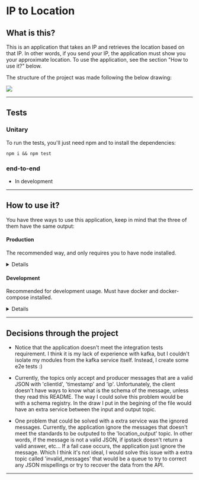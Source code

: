 # IP to Location

## What is this?

This is an application that takes an IP and retrieves the location based on that IP. In other words, if you send your IP, the application must show you your approximate location. To use the application, see the section "How to use it?" below.

The structure of the project was made following the below drawing:

<img src="https://user-images.githubusercontent.com/943036/148793496-5f73bd8f-f515-4e28-8fa6-9fbc88aa0ca4.png">

---

## Tests

### Unitary

To run the tests, you'll just need npm and to install the dependencies:

```shell
npm i && npm test
```

### end-to-end

- In development

---

## How to use it?

You have three ways to use this application, keep in mind that the three of them have the same output:

#### Production

The recommended way, and only requires you to have node installed.

<details></details>

#### Development

Recommended for development usage. Must have docker and docker-compose installed.

<details></details>

---

## Decisions through the project

- Notice that the application doesn't meet the integration tests requirement. I think it is my lack of experience with kafka, but I couldn't isolate my modules from the kafka service itself. Instead, I create some e2e tests :)

- Currently, the topics only accept and producer messages that are a valid JSON with 'clientId', 'timestamp' and 'ip'. Unfortunately, the client doesn't have ways to know what is the schema of the message, unless they read this README. The way I could solve this problem would be with a schema registry. In the draw I put in the begining of the file would have an extra service between the input and output topic. 

- One problem that could be solved with a extra service was the ignored messages. Currently, the application ignore the messages that doesn't meet the standards to be outputed to the 'location_output' topic. In other words, if the message is not a valid JSON, if ipstack doesn't return a valid answer, etc... If a fail case occurs, the application just ignore the message. Which I think it's not ideal, I would solve this issue with a extra topic called 'invalid_messages' that would be a queue to try to correct any JSON mispellings or try to recover the data from the API.

---
